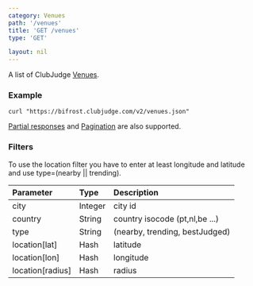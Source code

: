 ```yaml
---
category: Venues
path: '/venues'
title: 'GET /venues'
type: 'GET'

layout: nil
---
```


A list of ClubJudge [Venues](#/venue-model).

### Example

```
curl "https://bifrost.clubjudge.com/v2/venues.json"
```

[Partial responses](#/partial-responses)
and [Pagination](#/pagination) are also supported.

### Filters

To use the location filter you have to enter at least longitude and latitude and use type=(nearby || trending).

| Parameter  |   Type  |                 Description                  |
| :--------- | :------ | :------------------------------------------- |
| city       | Integer | city id                                      |
| country    | String  | country isocode (pt,nl,be ...)               |
| type       | String  | (nearby, trending, bestJudged)               |
| location[lat]   | Hash    | latitude                                |
| location[lon]   | Hash    | longitude                               |
| location[radius]   | Hash    | radius                               |
